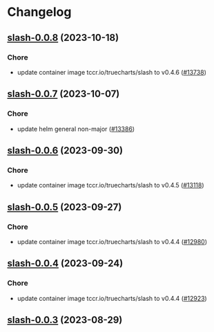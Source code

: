 # Changelog



## [slash-0.0.8](https://github.com/truecharts/charts/compare/slash-0.0.7...slash-0.0.8) (2023-10-18)

### Chore

- update container image tccr.io/truecharts/slash to v0.4.6 ([#13738](https://github.com/truecharts/charts/issues/13738))
  
  


## [slash-0.0.7](https://github.com/truecharts/charts/compare/slash-0.0.6...slash-0.0.7) (2023-10-07)

### Chore

- update helm general non-major ([#13386](https://github.com/truecharts/charts/issues/13386))
  
  


## [slash-0.0.6](https://github.com/truecharts/charts/compare/slash-0.0.5...slash-0.0.6) (2023-09-30)

### Chore

- update container image tccr.io/truecharts/slash to v0.4.5 ([#13118](https://github.com/truecharts/charts/issues/13118))
  
  


## [slash-0.0.5](https://github.com/truecharts/charts/compare/slash-0.0.4...slash-0.0.5) (2023-09-27)

### Chore

- update container image tccr.io/truecharts/slash to v0.4.4 ([#12980](https://github.com/truecharts/charts/issues/12980))
  
  


## [slash-0.0.4](https://github.com/truecharts/charts/compare/slash-0.0.3...slash-0.0.4) (2023-09-24)

### Chore

- update container image tccr.io/truecharts/slash to v0.4.4 ([#12923](https://github.com/truecharts/charts/issues/12923))
  
  


## [slash-0.0.3](https://github.com/truecharts/charts/compare/slash-1.0.0...slash-0.0.3) (2023-08-29)

